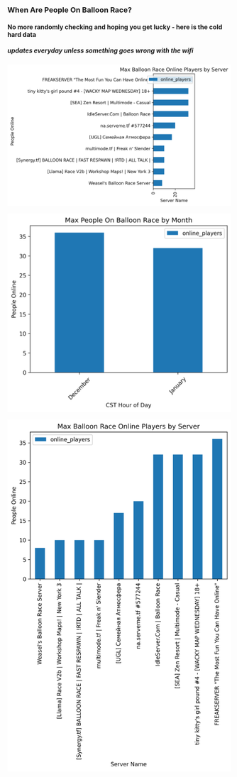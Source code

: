 ### When Are People On Balloon Race?
#### No more randomly checking and hoping you get lucky - here is the cold hard data

##### updates everyday unless something goes wrong with the wifi


![Heatmap](charts/heatmap.png)

![Monthly Avg](charts/monthly_avg.png)

![Top Servers](charts/top_servers.png)




